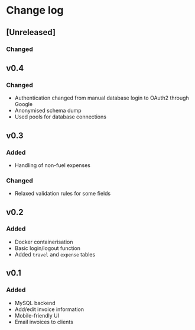 # Change log

## [Unreleased]

### Changed

## v0.4

### Changed

- Authentication changed from manual database login to OAuth2 through Google
- Anonymised schema dump
- Used pools for database connections

## v0.3

### Added

- Handling of non-fuel expenses

### Changed

- Relaxed validation rules for some fields

## v0.2

### Added

- Docker containerisation
- Basic login/logout function
- Added `travel` and `expense` tables

## v0.1

### Added

- MySQL backend
- Add/edit invoice information
- Mobile-friendly UI
- Email invoices to clients
